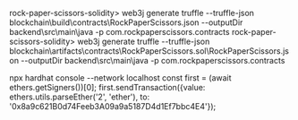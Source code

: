 rock-paper-scissors-solidity> web3j generate truffle --truffle-json blockchain\build\contracts\RockPaperScissors.json --outputDir backend\src\main\java -p com.rockpaperscissors.contracts
rock-paper-scissors-solidity> web3j generate truffle --truffle-json blockchain\artifacts\contracts\RockPaperScissors.sol\RockPaperScissors.json --outputDir backend\src\main\java -p com.rockpaperscissors.contracts

npx hardhat console --network localhost
const first = (await ethers.getSigners())[0];
first.sendTransaction({value: ethers.utils.parseEther('2', 'ether'), to: '0x8a9c621B0d74Feeb3A09a9a5187D4d1Ef7bbc4E4'});
